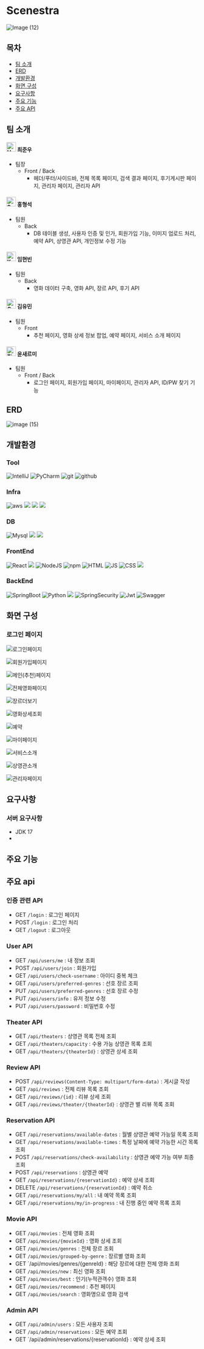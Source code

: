 # Scenestra 
![Image (12)](https://github.com/user-attachments/assets/6b293636-ec05-4a0a-b91d-99f546fec3d5)

## 목차
- [팀 소개](#팀-소개)
- [ERD](#erd)
- [개발환경](#개발환경)
- [화면 구성](#화면-구성)
- [요구사항](#요구사항)
- [주요 기능](#주요-기능)
- [주요 API](#주요-api)


## 팀 소개
#### <img src="https://raw.githubusercontent.com/Tarikul-Islam-Anik/Animated-Fluent-Emojis/master/Emojis/Animals/Hatching%20Chick.png" alt="Hatching Chick" width="25" height="25" /> 최준우
  - 팀장
    - Front / Back
      - 헤더/푸터/사이드바, 전체 목록 페이지, 검색 결과 페이지, 후기게시판 페이지, 관리자 페이지, 관리자 API

#### <img src="https://raw.githubusercontent.com/Tarikul-Islam-Anik/Animated-Fluent-Emojis/master/Emojis/Animals/Seal.png" alt="Seal" width="25" height="25" /> 홍형석 
  - 팀원 
    - Back 
      - DB 테이블 생성, 사용자 인증 및 인가, 회원가입 기능, 이미지 업로드 처리, 예약 API, 상영관 API, 개인정보 수정 기능

#### <img src="https://raw.githubusercontent.com/Tarikul-Islam-Anik/Animated-Fluent-Emojis/master/Emojis/Animals/Koala.png" alt="Koala" width="25" height="25" /> 임현빈 
  - 팀원 
    - Back 
      - 영화 데이터 구축, 영화 API, 장르 API, 후기 API

#### <img src="https://raw.githubusercontent.com/Tarikul-Islam-Anik/Animated-Fluent-Emojis/master/Emojis/Animals/Cat%20Face.png" alt="Cat Face" width="25" height="25" /> 김유민 
  - 팀원 
    - Front 
      - 추천 페이지, 영화 상세 정보 팝업, 예약 페이지, 서비스 소개 페이지

#### <img src="https://raw.githubusercontent.com/Tarikul-Islam-Anik/Animated-Fluent-Emojis/master/Emojis/Animals/Tiger%20Face.png" alt="Tiger Face" width="25" height="25" /> 윤새르미 
  - 팀원 
    - Front / Back 
      - 로그인 페이지, 회원가입 페이지, 마이페이지, 관리자 API, ID/PW 찾기 기능

## ERD
![image (15)](https://github.com/user-attachments/assets/e6c1b050-abab-4220-941c-d43eebe9267c)


## 개발환경

### Tool
![IntelliJ](https://img.shields.io/badge/IntelliJ_IDEA-000000.svg?style=for-the-badge&logo=intellij-idea&logoColor=white)
![PyCharm](https://img.shields.io/badge/PyCharm-000000.svg?&style=for-the-badge&logo=PyCharm&logoColor=white)
![git](https://img.shields.io/badge/GIT-E44C30?style=for-the-badge&logo=git&logoColor=white)
![github](https://img.shields.io/badge/GitHub-100000?style=for-the-badge&logo=github&logoColor=white)

### Infra
![aws](https://img.shields.io/badge/AWS-%23FF9900.svg?style=for-the-badge&logo=amazon-aws&logoColor=white)
<img src="https://img.shields.io/badge/Amazon%20EC2-FF9900?style=for-the-badge&logo=Amazon%20EC2&logoColor=white">
<img src="https://img.shields.io/badge/Amazon%20S3-569A31?style=for-the-badge&logo=Amazon%20S3&logoColor=white">
<img src="https://img.shields.io/badge/RDS-527FFF?style=for-the-badge&logo=amazonrds&logoColor=white">

### DB
![Mysql](https://img.shields.io/badge/mysql-4479A1.svg?style=for-the-badge&logo=mysql&logoColor=white)
<img src="https://img.shields.io/badge/heidisql-47A248?style=for-the-badge&logo=heidisql&logoColor=white">
<img src="https://img.shields.io/badge/dbeaver-382923?style=for-the-badge&logo=dbeaver&logoColor=white">

### FrontEnd
![React](https://img.shields.io/badge/React-20232A?style=for-the-badge&logo=react&logoColor=61DAFB)
<img src="https://img.shields.io/badge/vite-646CFF?style=for-the-badge&logo=vite&logoColor=white">
![NodeJS](https://img.shields.io/badge/Node.js-43853D?style=for-the-badge&logo=node.js&logoColor=white)
![npm](https://img.shields.io/badge/npm-CB3837?style=for-the-badge&logo=npm&logoColor=white)
![HTML](https://img.shields.io/badge/HTML-239120?style=for-the-badge&logo=html5&logoColor=white)
![JS](https://img.shields.io/badge/p5%20js-ED225D?style=for-the-badge&logo=p5dotjs&logoColor=white)
![CSS](https://img.shields.io/badge/CSS-239120?&style=for-the-badge&logo=css3&logoColor=white)
<img src="https://img.shields.io/badge/axios-5A29E4?style=for-the-badge&logo=axios&logoColor=white">

### BackEnd
![SpringBoot](https://img.shields.io/badge/springboot-6DB33F?style=for-the-badge&logo=spring&logoColor=white)
![Python](https://img.shields.io/badge/Python-3776AB?style=for-the-badge&logo=python&logoColor=white)
<img src="https://img.shields.io/badge/JPA-6DB33F?style=for-the-badge&logo=java&logoColor=white">
![SpringSecurity](https://img.shields.io/badge/Spring_Security-6DB33F?style=for-the-badge&logo=Spring-Security&logoColor=white)
![Jwt](https://img.shields.io/badge/JWT-black?style=for-the-badge&logo=JSON%20web%20tokens)
![Swagger](https://img.shields.io/badge/-Swagger-%23Clojure?style=for-the-badge&logo=swagger&logoColor=white)

## 화면 구성
### 로그인 페이지
![로그인페이지]()

![회원가입페이지]()

![메인(추천)페이지]()

![전체영화페이지]()

![장르더보기]()

![영화상세조회]()

![예약]()

![마이페이지]()

![서비스소개]()

![상영관소개]()

![관리자페이지]()


## 요구사항

### 서버 요구사항
- JDK 17
- 


## 주요 기능


## 주요 api

### 인증 관련 API
- GET `/login` : 로그인 페이지
- POST `/login` : 로그인 처리
- GET `/logout` : 로그아웃

### User API
- GET `/api/users/me` : 내 정보 조회
- POST `/api/users/join` : 회원가입
- GET `/api/users/check-username` : 아이디 중복 체크
- GET `/api/users/preferred-genres` : 선호 장르 조회
- PUT `/api/users/preferred-genres` : 선호 장르 수정
- PUT `/api/users/info` : 유저 정보 수정
- PUT `/api/users/password` : 비밀번호 수정

### Theater API
- GET `/api/theaters` : 상영관 목록 전체 조회
- GET `/api/theaters/capacity` : 수용 가능 상영관 목록 조회
- GET `/api/theaters/{theaterId}` : 상영관 상세 조회

### Review API
- POST `/api/reviews(Content-Type: multipart/form-data)` : 게시글 작성
- GET `/api/reviews` : 전체 리뷰 목록 조회
- GET `/api/reviews/{id}` : 리뷰 상세 조회
- GET `/api/reviews/theater/{theaterId}` : 상영관 별 리뷰 목록 조회

### Reservation API
- GET `/api/reservations/available-dates` : 월별 상영관 예약 가능일 목록 조회
- GET `/api/reservations/available-times` : 특정 날짜에 예약 가능한 시간 목록 조회
- POST `/api/reservations/check-availability` : 상영관 예약 가능 여부 최종 조회
- POST `/api/reservations` : 상영관 예약
- GET `/api/reservations/{reservationId}` : 예약 상세 조회
- DELETE `/api/reservations/{reservationId}` : 예약 취소
- GET `/api/reservations/my/all` : 내 예약 목록 조회
- GET `/api/reservations/my/in-progress` : 내 진행 중인 예약 목록 조회

### Movie API
- GET `/api/movies` : 전체 영화 조회
- GET `/api/movies/{movieId}` : 영화 상세 조회
- GET `/api/movies/genres` : 전체 장르 조회
- GET `/api/movies/grouped-by-genre` : 장르별 영화 조회
- GET `/api/movies/genres/{genreId} : 해당 장르에 대한 전체 영화 조회
- GET `/api/movies/new` : 최신 영화 조회
- GET `/api/movies/best` : 인기(누적관객수) 영화 조회
- GET `/api/movies/recommend` : 추천 페이지
- GET `/api/movies/search` : 영화명으로 영화 검색

### Admin API
- GET `/api/admin/users` : 모든 사용자 조회
- GET `/api/admin/reservations` : 모든 예약 조회
- GET `/api/admin/reservations/{reservationId} : 예약 상세 조회




